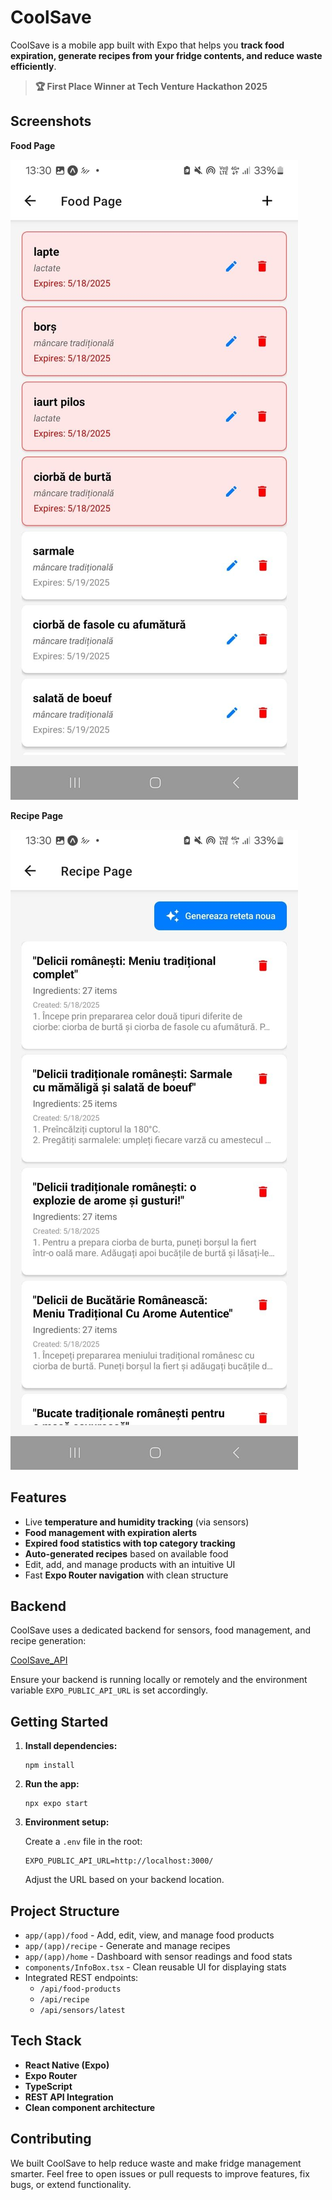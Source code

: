 # CoolSave

CoolSave is a mobile app built with Expo that helps you **track food expiration, generate recipes from your fridge contents, and reduce waste efficiently**.

> **🏆 First Place Winner at Tech Venture Hackathon 2025**

## Screenshots

**Food Page**

![Food Page](./assets/1748198068041.jpg)

**Recipe Page**

![Recipe Page](./assets/1748198068285.jpg)

## Features

- Live **temperature and humidity tracking** (via sensors)
- **Food management with expiration alerts**
- **Expired food statistics with top category tracking**
- **Auto-generated recipes** based on available food
- Edit, add, and manage products with an intuitive UI
- Fast **Expo Router navigation** with clean structure

## Backend

CoolSave uses a dedicated backend for sensors, food management, and recipe generation:

[CoolSave_API](https://github.com/andreicosmin02/CoolSave_API)

Ensure your backend is running locally or remotely and the environment variable `EXPO_PUBLIC_API_URL` is set accordingly.

## Getting Started

1. **Install dependencies:**

    ```
    npm install
    ```

2. **Run the app:**

    ```
    npx expo start
    ```

3. **Environment setup:**

    Create a `.env` file in the root:

    ```
    EXPO_PUBLIC_API_URL=http://localhost:3000/
    ```

    Adjust the URL based on your backend location.

## Project Structure

- `app/(app)/food` - Add, edit, view, and manage food products
- `app/(app)/recipe` - Generate and manage recipes
- `app/(app)/home` - Dashboard with sensor readings and food stats
- `components/InfoBox.tsx` - Clean reusable UI for displaying stats
- Integrated REST endpoints:
    - `/api/food-products`
    - `/api/recipe`
    - `/api/sensors/latest`

## Tech Stack

- **React Native (Expo)**
- **Expo Router**
- **TypeScript**
- **REST API Integration**
- **Clean component architecture**

## Contributing

We built CoolSave to help reduce waste and make fridge management smarter. Feel free to open issues or pull requests to improve features, fix bugs, or extend functionality.
